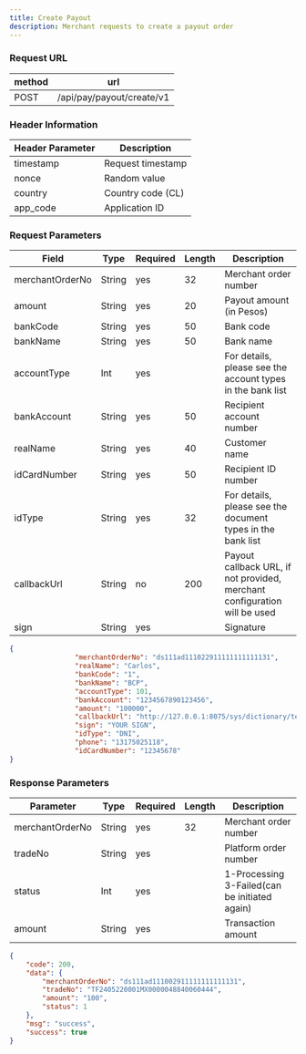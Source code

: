 ```yaml
---
title: Create Payout
description: Merchant requests to create a payout order
---
```


### Request URL

| method | url                       |
| ------ | ------------------------- |
| POST   | /api/pay/payout/create/v1 |

### Header Information

| Header Parameter | Description       |
|-----------------|-------------------|
| timestamp       | Request timestamp |
| nonce          | Random value      |
| country        | Country code (CL) |
| app_code       | Application ID    |

### Request Parameters

| Field           | Type   | Required | Length | Description                                                               |
| --------------- | ------ |----------|--------|---------------------------------------------------------------------------|
| merchantOrderNo | String | yes      | 32     | Merchant order number                                                     |
| amount          | String | yes      | 20     | Payout amount (in Pesos)                                                  |
| bankCode        | String | yes      | 50     | Bank code                                                                 |
| bankName        | String | yes      | 50     | Bank name                                                                 |
| accountType     | Int    | yes      |        | For details, please see the account types in the bank list                |
| bankAccount     | String | yes      | 50     | Recipient account number                                                  |
| realName        | String | yes      | 40     | Customer name                                                             |
| idCardNumber    | String | yes      | 50     | Recipient ID number                                                       |
| idType          | String | yes      | 32     | For details, please see the document types in the bank list               |
| callbackUrl     | String | no       | 200    | Payout callback URL, if not provided, merchant configuration will be used |
| sign            | String | yes      |        | Signature                                                                 |

```json title="Request Example"
{
                "merchantOrderNo": "ds111ad111022911111111111131",
                "realName": "Carlos",
                "bankCode": "1",
                "bankName": "BCP",
                "accountType": 101,
                "bankAccount": "1234567890123456",
                "amount": "100000",
                "callbackUrl": "http://127.0.0.1:8075/sys/dictionary/test",
                "sign": "YOUR SIGN",
                "idType": "DNI",
                "phone": "13175025118",
                "idCardNumber": "12345678"
}
```

### Response Parameters

| Parameter       | Type   | Required | Length | Description                                    |
| --------------- | ------ | -------- | ------ | ---------------------------------------------- |
| merchantOrderNo | String | yes      | 32     | Merchant order number                          |
| tradeNo        | String | yes      |        | Platform order number                          |
| status         | Int    | yes      |        | 1-Processing 3-Failed(can be initiated again)  |
| amount         | String | yes      |        | Transaction amount                             |

```json title="Response Example"
{
    "code": 200,
    "data": {
        "merchantOrderNo": "ds111ad111002911111111111131",
        "tradeNo": "TF2405220001MX0000048840060444",
        "amount": "100",
        "status": 1
    },
    "msg": "success",
    "success": true
}
```
